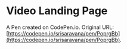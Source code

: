 # Video Landing Page

A Pen created on CodePen.io. Original URL: [https://codepen.io/srisaravana/pen/PoprgBb](https://codepen.io/srisaravana/pen/PoprgBb).


